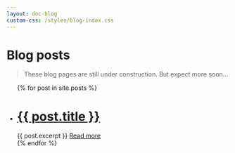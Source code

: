 ```yaml
---
layout: doc-blog
custom-css: /styles/blog-index.css
---
```

<h1> Blog posts </h1>

> These blog pages are still under construction.  But expect more soon...

<ul>
  {% for post in site.posts %}
    <li class="blog-item"  >
      <div class="blog-excerpt">
	      <h1><a href="{{ post.url }}">{{ post.title }}</a></h1>
	      {{ post.excerpt }}
	      <a href="{{ post.url }}" title="Read more" class="btn blog-btn">Read more</a>  
	    </div>   
    </li>
  {% endfor %}
</ul>

 